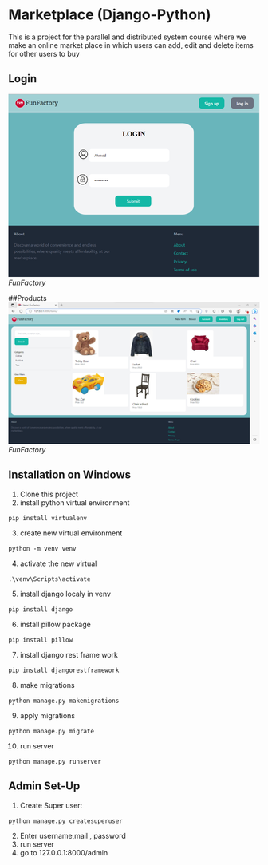 # Marketplace (Django-Python)
This is a project for the parallel and distributed system course where we make an online market place in which users can add, edit and delete items for other users to buy 

## Login
![FunFactory](./images/Picture1.png "FunFactory") *FunFactory*

##Products
![FunFactory](./images/Picture2.png "FunFactory") *FunFactory*

## Installation on Windows
1. Clone this project
2. install python virtual environment 
```
pip install virtualenv
```
3. create new virtual environment
```
python -m venv venv
```
4. activate the new virtual
```
.\venv\Scripts\activate
```
5. install django localy in venv
```
pip install django 
```
6. install pillow package
```
pip install pillow
```
7. install django rest frame work
```
pip install djangorestframework
```
8. make migrations 
```
python manage.py makemigrations
```
9. apply migrations
```
python manage.py migrate
```
10. run server
```
python manage.py runserver
```
## Admin Set-Up
1. Create Super user:
```
python manage.py createsuperuser
```
2. Enter username,mail , password 
3. run server
4. go to 127.0.0.1:8000/admin 
